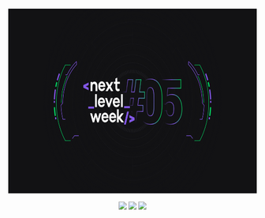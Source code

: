 <p align="center"> <img src="https://github.com/taiaraujo/nlw5/blob/master/images/capa.png" height="374" width="665" alt="taiaraujo" /> </p>
<p align="center">
<img src="https://img.shields.io/badge/Node.js-43853D?style=for-the-badge&logo=node.js&logoColor=white"/> 
<img src="https://img.shields.io/badge/TypeScript-007ACC?style=for-the-badge&logo=typescript&logoColor=white"/>
<img src="https://img.shields.io/badge/SQLite-07405E?style=for-the-badge&logo=sqlite&logoColor=white"/>
</p>

